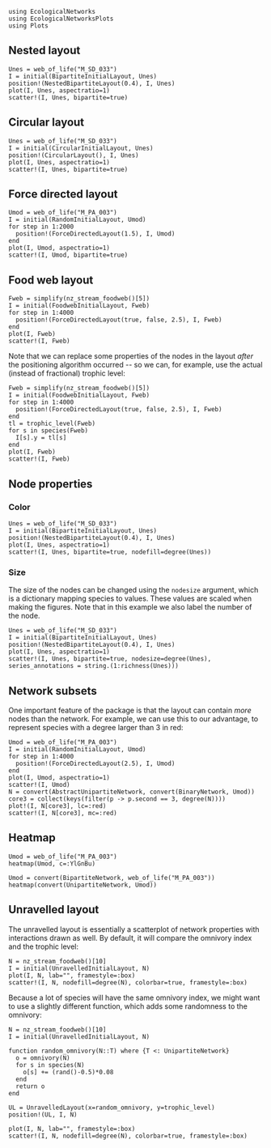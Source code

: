 ```@setup default
using EcologicalNetworks
using EcologicalNetworksPlots
using Plots
```

## Nested layout

```@example default
Unes = web_of_life("M_SD_033")
I = initial(BipartiteInitialLayout, Unes)
position!(NestedBipartiteLayout(0.4), I, Unes)
plot(I, Unes, aspectratio=1)
scatter!(I, Unes, bipartite=true)
```

## Circular layout

```@example default
Unes = web_of_life("M_SD_033")
I = initial(CircularInitialLayout, Unes)
position!(CircularLayout(), I, Unes)
plot(I, Unes, aspectratio=1)
scatter!(I, Unes, bipartite=true)
```

## Force directed layout

```@example default
Umod = web_of_life("M_PA_003")
I = initial(RandomInitialLayout, Umod)
for step in 1:2000
  position!(ForceDirectedLayout(1.5), I, Umod)
end
plot(I, Umod, aspectratio=1)
scatter!(I, Umod, bipartite=true)
```

## Food web layout

```@example default
Fweb = simplify(nz_stream_foodweb()[5])
I = initial(FoodwebInitialLayout, Fweb)
for step in 1:4000
  position!(ForceDirectedLayout(true, false, 2.5), I, Fweb)
end
plot(I, Fweb)
scatter!(I, Fweb)
```

Note that we can replace some properties of the nodes in the layout *after* the
positioning algorithm occurred -- so we can, for example, use the actual
(instead of fractional) trophic level:

```@example default
Fweb = simplify(nz_stream_foodweb()[5])
I = initial(FoodwebInitialLayout, Fweb)
for step in 1:4000
  position!(ForceDirectedLayout(true, false, 2.5), I, Fweb)
end
tl = trophic_level(Fweb)
for s in species(Fweb)
  I[s].y = tl[s]
end
plot(I, Fweb)
scatter!(I, Fweb)
```

## Node properties

### Color

```@example default
Unes = web_of_life("M_SD_033")
I = initial(BipartiteInitialLayout, Unes)
position!(NestedBipartiteLayout(0.4), I, Unes)
plot(I, Unes, aspectratio=1)
scatter!(I, Unes, bipartite=true, nodefill=degree(Unes))
```

### Size

The size of the nodes can be changed using the `nodesize` argument, which is a
dictionary mapping species to values. These values are scaled when making the
figures. Note that in this example we also label the number of the node.

```@example default
Unes = web_of_life("M_SD_033")
I = initial(BipartiteInitialLayout, Unes)
position!(NestedBipartiteLayout(0.4), I, Unes)
plot(I, Unes, aspectratio=1)
scatter!(I, Unes, bipartite=true, nodesize=degree(Unes), series_annotations = string.(1:richness(Unes)))
```

## Network subsets

One important feature of the package is that the layout can contain *more* nodes
than the network. For example, we can use this to our advantage, to represent
species with a degree larger than 3 in red:

```@example default
Umod = web_of_life("M_PA_003")
I = initial(RandomInitialLayout, Umod)
for step in 1:4000
  position!(ForceDirectedLayout(2.5), I, Umod)
end
plot(I, Umod, aspectratio=1)
scatter!(I, Umod)
N = convert(AbstractUnipartiteNetwork, convert(BinaryNetwork, Umod))
core3 = collect(keys(filter(p -> p.second == 3, degree(N))))
plot!(I, N[core3], lc=:red)
scatter!(I, N[core3], mc=:red)
```

## Heatmap

```@example default
Umod = web_of_life("M_PA_003")
heatmap(Umod, c=:YlGnBu)
```

```@example default
Umod = convert(BipartiteNetwork, web_of_life("M_PA_003"))
heatmap(convert(UnipartiteNetwork, Umod))
```

## Unravelled layout

The unravelled layout is essentially a scatterplot of network properties with
interactions drawn as well. By default, it will compare the omnivory index and
the trophic level:

```@example default
N = nz_stream_foodweb()[10]
I = initial(UnravelledInitialLayout, N)
plot(I, N, lab="", framestyle=:box)
scatter!(I, N, nodefill=degree(N), colorbar=true, framestyle=:box)
```

Because a lot of species will have the same omnivory index, we might want to use
a slightly different function, which adds some randomness to the omnivory:

```@example default
N = nz_stream_foodweb()[10]
I = initial(UnravelledInitialLayout, N)

function random_omnivory(N::T) where {T <: UnipartiteNetwork}
  o = omnivory(N)
  for s in species(N)
    o[s] += (rand()-0.5)*0.08
  end
  return o
end

UL = UnravelledLayout(x=random_omnivory, y=trophic_level)
position!(UL, I, N)

plot(I, N, lab="", framestyle=:box)
scatter!(I, N, nodefill=degree(N), colorbar=true, framestyle=:box)
```
